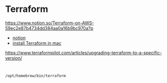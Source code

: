 # Terraform 
https://www.notion.so/Terraform-on-AWS-59ec2e87b4734dd384aa0a16b9bc970a?p

- [notion](https://www.notion.so/Terraform-on-AWS-59ec2e87b4734dd384aa0a16b9bc970a?pvs=4
)
- [install Terraform in mac]() 

https://www.terraformpilot.com/articles/upgrading-terraform-to-a-specific-version/
```


/opt/homebrew/bin/terraform